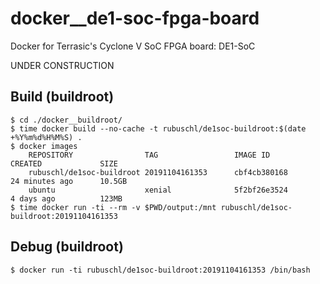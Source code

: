 # docker__de1-soc-fpga-board
Docker for Terrasic's Cyclone V SoC FPGA board: DE1-SoC

UNDER CONSTRUCTION

## Build (buildroot)

```
$ cd ./docker__buildroot/
$ time docker build --no-cache -t rubuschl/de1soc-buildroot:$(date +%Y%m%d%H%M%S) .
$ docker images
    REPOSITORY                TAG                 IMAGE ID            CREATED             SIZE
    rubuschl/de1soc-buildroot 20191104161353      cbf4cb380168        24 minutes ago      10.5GB
    ubuntu                    xenial              5f2bf26e3524        4 days ago          123MB
$ time docker run -ti --rm -v $PWD/output:/mnt rubuschl/de1soc-buildroot:20191104161353
```


## Debug (buildroot)

```
$ docker run -ti rubuschl/de1soc-buildroot:20191104161353 /bin/bash
```
